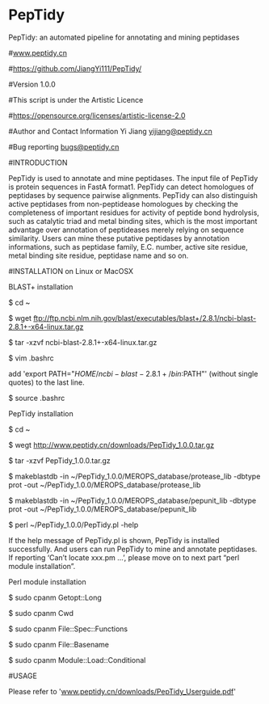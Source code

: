 # PepTidy
PepTidy: an automated pipeline for annotating and mining peptidases

#www.peptidy.cn

#https://github.com/JiangYi111/PepTidy/

#Version 1.0.0

#This script is under the Artistic Licence

#https://opensource.org/licenses/artistic-license-2.0


#Author and Contact Information
Yi Jiang
yijiang@peptidy.cn

#Bug reporting
bugs@peptidy.cn

#INTRODUCTION

PepTidy is used to annotate and mine peptidases. The input file of PepTidy is protein sequences in FastA format1. PepTidy can detect homologues of peptidases by sequence pairwise alignments. PepTidy can also distinguish active peptidases from non-peptidease homologues by checking the completeness of important residues for activity of peptide bond hydrolysis, such as catalytic triad and metal binding sites, which is the most important advantage over annotation of peptideases merely relying on sequence similarity. Users can mine these putative peptidases by annotation informations, such as peptidase family, E.C. number, active site residue, metal binding site residue, peptidase name and so on.

#INSTALLATION on Linux or MacOSX

BLAST+ installation

$  cd ~

$  wget ftp://ftp.ncbi.nlm.nih.gov/blast/executables/blast+/2.8.1/ncbi-blast-2.8.1+-x64-linux.tar.gz

$  tar -xzvf ncbi-blast-2.8.1+-x64-linux.tar.gz

$  vim .bashrc

   add 'export PATH="$HOME/ncbi-blast-2.8.1+/bin:$PATH"' (without single quotes) to the last line.
   
$  source .bashrc


PepTidy installation

$  cd ~

$  wegt http://www.peptidy.cn/downloads/PepTidy_1.0.0.tar.gz

$  tar -xzvf PepTidy_1.0.0.tar.gz

$  makeblastdb -in ~/PepTidy_1.0.0/MEROPS_database/protease_lib -dbtype prot -out ~/PepTidy_1.0.0/MEROPS_database/protease_lib

$  makeblastdb -in ~/PepTidy_1.0.0/MEROPS_database/pepunit_lib -dbtype prot -out ~/PepTidy_1.0.0/MEROPS_database/pepunit_lib

$  perl ~/PepTidy_1.0.0/PepTidy.pl -help

If the help message of PepTidy.pl is shown, PepTidy is installed successfully. And users can run PepTidy to mine and annotate peptidases. If reporting ‘Can’t locate xxx.pm …’, please move on to next part “perl module installation”.

Perl module installation

$  sudo cpanm Getopt::Long

$  sudo cpanm Cwd

$  sudo cpanm File::Spec::Functions

$  sudo cpanm File::Basename

$  sudo cpanm Module::Load::Conditional

#USAGE

Please refer to 'www.peptidy.cn/downloads/PepTidy_Userguide.pdf'
